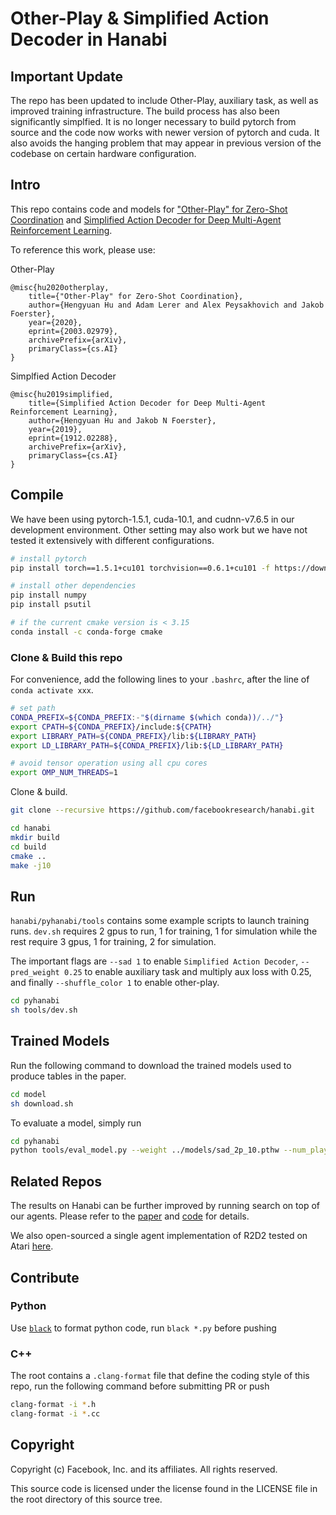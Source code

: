 # Other-Play & Simplified Action Decoder in Hanabi

## Important Update

The repo has been updated to include Other-Play, auxiliary task, as well as improved
training infrastructure. The build process has also been significantly simplfied. It
is no longer necessary to build pytorch from source and the code now works with newer
version of pytorch and cuda. It also avoids the hanging problem that may appear in
previous version of the codebase on certain hardware configuration.

## Intro

This repo contains code and models for
["Other-Play" for Zero-Shot Coordination](https://arxiv.org/abs/2003.02979)
and [Simplified Action Decoder for Deep Multi-Agent
Reinforcement Learning](https://arxiv.org/abs/1912.02288).

To reference this work, please use:

Other-Play
```
@misc{hu2020otherplay,
    title={"Other-Play" for Zero-Shot Coordination},
    author={Hengyuan Hu and Adam Lerer and Alex Peysakhovich and Jakob Foerster},
    year={2020},
    eprint={2003.02979},
    archivePrefix={arXiv},
    primaryClass={cs.AI}
}
```

Simplfied Action Decoder
```
@misc{hu2019simplified,
    title={Simplified Action Decoder for Deep Multi-Agent Reinforcement Learning},
    author={Hengyuan Hu and Jakob N Foerster},
    year={2019},
    eprint={1912.02288},
    archivePrefix={arXiv},
    primaryClass={cs.AI}
}
```

## Compile
We have been using pytorch-1.5.1, cuda-10.1, and cudnn-v7.6.5 in our development environment.
Other setting may also work but we have not tested it extensively with different configurations.

```bash
# install pytorch
pip install torch==1.5.1+cu101 torchvision==0.6.1+cu101 -f https://download.pytorch.org/whl/torch_stable.html

# install other dependencies
pip install numpy
pip install psutil

# if the current cmake version is < 3.15
conda install -c conda-forge cmake
```

### Clone & Build this repo
For convenience, add the following lines to your `.bashrc`,
after the line of `conda activate xxx`.

```bash
# set path
CONDA_PREFIX=${CONDA_PREFIX:-"$(dirname $(which conda))/../"}
export CPATH=${CONDA_PREFIX}/include:${CPATH}
export LIBRARY_PATH=${CONDA_PREFIX}/lib:${LIBRARY_PATH}
export LD_LIBRARY_PATH=${CONDA_PREFIX}/lib:${LD_LIBRARY_PATH}

# avoid tensor operation using all cpu cores
export OMP_NUM_THREADS=1
```

Clone & build.
```bash
git clone --recursive https://github.com/facebookresearch/hanabi.git

cd hanabi
mkdir build
cd build
cmake ..
make -j10
```

## Run

`hanabi/pyhanabi/tools` contains some example scripts to launch training
runs. `dev.sh` requires 2 gpus to run, 1 for training, 1 for simulation while
the rest require 3 gpus, 1 for training, 2 for simulation.

The important flags are `--sad 1` to enable `Simplified Action Decoder`,
`--pred_weight 0.25` to enable auxiliary task and multiply aux loss with 0.25,
and finally `--shuffle_color 1` to enable other-play.

```bash
cd pyhanabi
sh tools/dev.sh
```

## Trained Models

Run the following command to download the trained models used to
produce tables in the paper.
```bash
cd model
sh download.sh
```
To evaluate a model, simply run
```bash
cd pyhanabi
python tools/eval_model.py --weight ../models/sad_2p_10.pthw --num_player 2
```

## Related Repos

The results on Hanabi can be further improved by running search on top
of our agents. Please refer to the [paper](https://arxiv.org/abs/1912.02318) and
[code](https://github.com/facebookresearch/Hanabi_SPARTA) for details.

We also open-sourced a single agent implementation of R2D2 tested on Atari
[here](https://github.com/facebookresearch/rela).

## Contribute

### Python
Use [`black`](https://github.com/psf/black) to format python code,
run `black *.py` before pushing

### C++
The root contains a `.clang-format` file that define the coding style of
this repo, run the following command before submitting PR or push
```bash
clang-format -i *.h
clang-format -i *.cc
```

## Copyright
Copyright (c) Facebook, Inc. and its affiliates.
All rights reserved.

This source code is licensed under the license found in the
LICENSE file in the root directory of this source tree.
